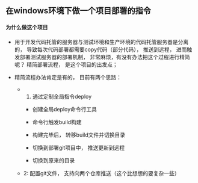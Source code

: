 ## 在windows环境下做一个项目部署的指令

#### 为什么做这个项目

- 用于开发代码托管的服务器与测试环境和生产环境的代码托管服务器是分离的， 导致每次代码部署都需要copy代码（部分代码）， 推送到远程， 进而触发部署测试服务器的部署机制， 非常麻烦，有没有办法把这个过程进行精简呢？ 精简部署流程， 是这个项目的出发点；

- 精简流程办法肯定是有的， 目前有两个思路：

  - 1. 通过定制全局指令deploy

  	- 创建全局deploy命令行工具

  	- 命令行触发build构建

  	- 构建完毕后， 转移build文件并切换目录

  	- 切换到部署git项目中， 推送更新到远程

  	- 切换到原来的目录

  - 2: 配置git文件， 支持向两个仓库推送（这个比想想的要复杂一些）